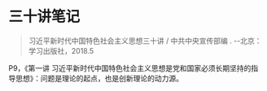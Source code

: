 # 三十讲笔记 #

> 习近平新时代中国特色社会主义思想三十讲 / 中共中央宣传部编 . --北京：学习出版社，2018.5


P9，《第一讲 习近平新时代中国特色社会主义思想是党和国家必须长期坚持的指导思想》：问题是理论的起点，也是创新理论的动力源。